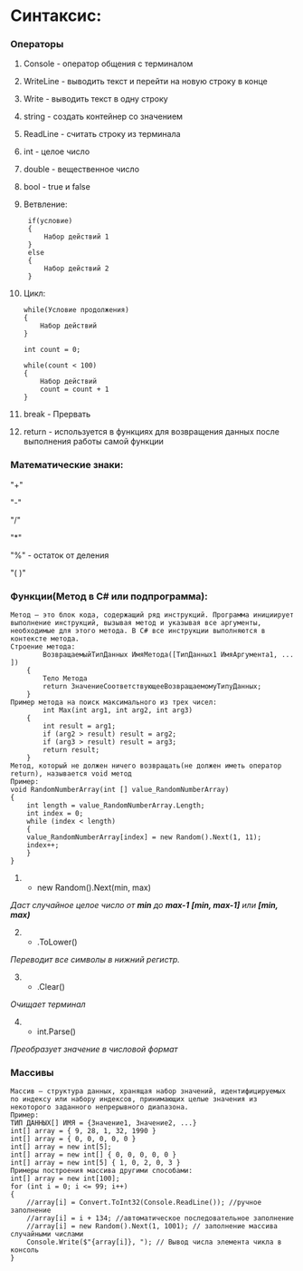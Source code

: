 # Синтаксис:
### Операторы
1. Console - оператор общения с терминалом
2. WriteLine - выводить текст и перейти на новую строку в конце
3. Write - выводить текст в одну строку
4. string - создать контейнер со значением
5. ReadLine - считать строку из терминала
6. int - целое число
7. double - вещественное число
8. bool - true и false
9. Ветвление:

        if(условие)
        {
            Набор действий 1
        }
        else
        {
            Набор действий 2
        }
10. Цикл:
        
        while(Условие продолжения)
        {
            Набор действий
        }

        int count = 0;

        while(count < 100)
        {
            Набор действий
            count = count + 1
        }
11. break - Прервать
12. return - используется в функциях для возвращения данных после выполнения работы самой функции
### Математические знаки:
"+"

"-"

"/"

"*"

"%" - остаток от деления

"( )"

### Функции(Метод в С# или подпрограмма):
    Метод — это блок кода, содержащий ряд инструкций. Программа инициирует выполнение инструкций, вызывая метод и указывая все аргументы, необходимые для этого метода. В C# все инструкции выполняются в контексте метода.
    Строение метода:
            ВозвращаемыйТипДанных ИмяМетода([ТипДанных1 ИмяАргумента1, ... ])
        {
            Тело Метода
            return ЗначениеСоответствующееВозвращаемомуТипуДанных;
        }
    Пример метода на поиск максимального из трех чисел:
            int Max(int arg1, int arg2, int arg3)
        {
            int result = arg1;
            if (arg2 > result) result = arg2;
            if (arg3 > result) result = arg3;
            return result;
        }
    Метод, который не должен ничего возвращать(не должен иметь оператор return), называется void метод
    Пример:
    void RandomNumberArray(int [] value_RandomNumberArray)
    {
        int length = value_RandomNumberArray.Length;
        int index = 0;
        while (index < length)
        {
        value_RandomNumberArray[index] = new Random().Next(1, 11);
        index++;
        }
    }

1. * new Random().Next(min, max)

*Даст случайное целое число от **min** до **max-1** **[min, max-1]** или **[min, max)***

2. * .ToLower()

*Переводит все символы в нижний регистр.*

3. * .Clear() 

*Очищает терминал*

4. * int.Parse() 

*Преобразует значение в числовой формат*
### Массивы
    Массив — структура данных, хранящая набор значений, идентифицируемых по индексу или набору индексов, принимающих целые значения из некоторого заданного непрерывного диапазона.
    Пример: 
    ТИП ДАННЫХ[] ИМЯ = {Значение1, Значение2, ...}
    int[] array = { 9, 28, 1, 32, 1990 }
    int[] array = { 0, 0, 0, 0, 0 }
    int[] array = new int[5];
    int[] array = new int[] { 0, 0, 0, 0, 0 }
    int[] array = new int[5] { 1, 0, 2, 0, 3 }
    Примеры построения массива другими способами:
    int[] array = new int[100];
    for (int i = 0; i <= 99; i++)
    {
        //array[i] = Convert.ToInt32(Console.ReadLine()); //ручное заполнение
        //array[i] = i + 134; //автоматическое последовательное заполнение
        //array[i] = new Random().Next(1, 1001); // заполнение массива случайными числами
        Console.Write($"{array[i]}, "); // Вывод числа элемента чикла в консоль
    }